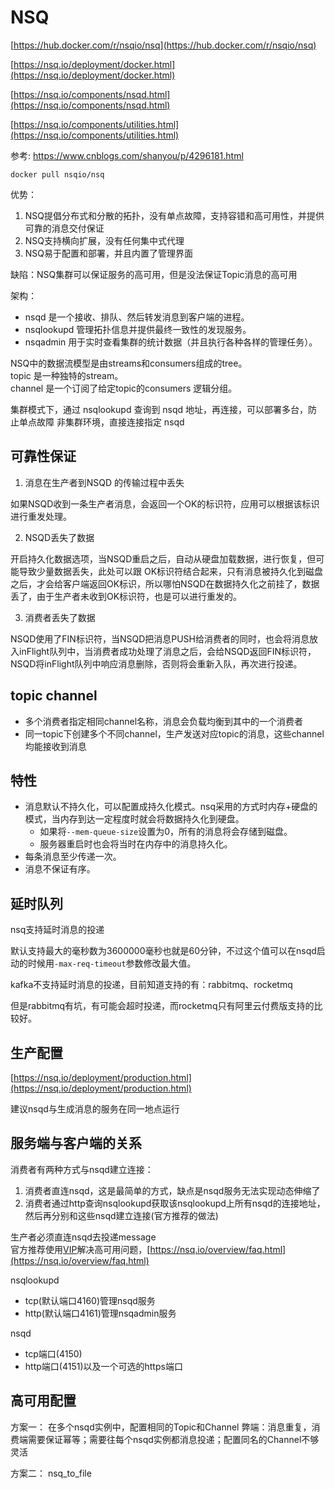 # NSQ

[https://hub.docker.com/r/nsqio/nsq](https://hub.docker.com/r/nsqio/nsq)

[https://nsq.io/deployment/docker.html](https://nsq.io/deployment/docker.html)

[https://nsq.io/components/nsqd.html](https://nsq.io/components/nsqd.html)

[https://nsq.io/components/utilities.html](https://nsq.io/components/utilities.html)

参考: https://www.cnblogs.com/shanyou/p/4296181.html

```
docker pull nsqio/nsq
```

优势：
1. NSQ提倡分布式和分散的拓扑，没有单点故障，支持容错和高可用性，并提供可靠的消息交付保证
2. NSQ支持横向扩展，没有任何集中式代理
3. NSQ易于配置和部署，并且内置了管理界面

缺陷：NSQ集群可以保证服务的高可用，但是没法保证Topic消息的高可用

架构：

- nsqd 是一个接收、排队、然后转发消息到客户端的进程。
- nsqlookupd 管理拓扑信息并提供最终一致性的发现服务。
- nsqadmin 用于实时查看集群的统计数据（并且执行各种各样的管理任务）。

NSQ中的数据流模型是由streams和consumers组成的tree。  
topic 是一种独特的stream。  
channel 是一个订阅了给定topic的consumers 逻辑分组。

集群模式下，通过 nsqlookupd 查询到 nsqd 地址，再连接，可以部署多台，防止单点故障
非集群环境，直接连接指定 nsqd

## 可靠性保证

1. 消息在生产者到NSQD 的传输过程中丢失

如果NSQD收到一条生产者消息，会返回一个OK的标识符，应用可以根据该标识进行重发处理。

2. NSQD丢失了数据

开启持久化数据选项，当NSQD重启之后，自动从硬盘加载数据，进行恢复，但可能导致少量数据丢失，此处可以跟 OK标识符结合起来，只有消息被持久化到磁盘之后，才会给客户端返回OK标识，所以哪怕NSQD在数据持久化之前挂了，数据丢了，由于生产者未收到OK标识符，也是可以进行重发的。

3. 消费者丢失了数据

NSQD使用了FIN标识符，当NSQD把消息PUSH给消费者的同时，也会将消息放入inFlight队列中，当消费者成功处理了消息之后，会给NSQD返回FIN标识符，NSQD将inFlight队列中响应消息删除，否则将会重新入队，再次进行投递。


## topic channel

- 多个消费者指定相同channel名称，消息会负载均衡到其中的一个消费者
- 同一topic下创建多个不同channel，生产发送对应topic的消息，这些channel均能接收到消息

## 特性

- 消息默认不持久化，可以配置成持久化模式。nsq采用的方式时内存+硬盘的模式，当内存到达一定程度时就会将数据持久化到硬盘。
  - 如果将`--mem-queue-size`设置为0，所有的消息将会存储到磁盘。
  - 服务器重启时也会将当时在内存中的消息持久化。
- 每条消息至少传递一次。
- 消息不保证有序。

## 延时队列

nsq支持延时消息的投递

默认支持最大的毫秒数为3600000毫秒也就是60分钟，不过这个值可以在nsqd启动的时候用`-max-req-timeout`参数修改最大值。

kafka不支持延时消息的投递，目前知道支持的有：rabbitmq、rocketmq

但是rabbitmq有坑，有可能会超时投递，而rocketmq只有阿里云付费版支持的比较好。

## 生产配置

[https://nsq.io/deployment/production.html](https://nsq.io/deployment/production.html)

建议nsqd与生成消息的服务在同一地点运行


## 服务端与客户端的关系

消费者有两种方式与nsqd建立连接：
1. 消费者直连nsqd，这是最简单的方式，缺点是nsqd服务无法实现动态伸缩了
2. 消费者通过http查询nsqlookupd获取该nsqlookupd上所有nsqd的连接地址，然后再分别和这些nsqd建立连接(官方推荐的做法)

生产者必须直连nsqd去投递message  
官方推荐使用[VIP](https://github.com/nsqio/go-nsq/issues/170)解决高可用问题，[https://nsq.io/overview/faq.html](https://nsq.io/overview/faq.html)


nsqlookupd
- tcp(默认端口4160)管理nsqd服务
- http(默认端口4161)管理nsqadmin服务

nsqd
- tcp端口(4150)
- http端口(4151)以及一个可选的https端口

## 高可用配置

方案一：
在多个nsqd实例中，配置相同的Topic和Channel
弊端：消息重复，消费端需要保证幂等；需要往每个nsqd实例都消息投递；配置同名的Channel不够灵活

方案二：
nsq_to_file
